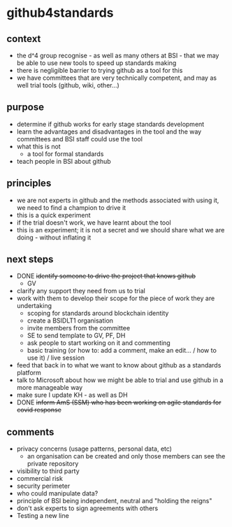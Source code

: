 # github4standards
## context
- the d^4 group recognise - as well as many others at BSI - that we may be able to use new tools to speed up standards making
- there is negligible barrier to trying github as a tool for this
- we have committees that are very technically competent, and may as well trial tools (github, wiki, other...)

## purpose
- determine if github works for early stage standards development
- learn the advantages and disadvantages in the tool and the way committees and BSI staff could use the tool
- what this is not
  - a tool for formal standards
- teach people in BSI about github

## principles
- we are not experts in github and the methods associated with using it, we need to find a champion to drive it
- this is a quick experiment
- if the trial doesn't work, we have learnt about the tool
- this is an experiment; it is not a secret and we should share what we are doing - without inflating it

## next steps
- DONE ~~identify someone to drive the project that knows github~~
  - GV
- clarify any support they need from us to trial
- work with them to develop their scope for the piece of work they are undertaking
  - scoping for standards around blockchain identity
   - create a BSIDLT1 organisation
   - invite members from the committee
   - SE to send template to GV, PF, DH
   - ask people to start working on it and commenting
   - basic training (or how to: add a comment, make an edit... / how to use it) / live session
- feed that back in to what we want to know about github as a standards platform
- talk to Microsoft about how we might be able to trial and use github in a more manageable way
- make sure I update KH - as well as DH
- DONE ~~inform AmS (SSM) who has been working on agile standards for covid response~~


## comments
- privacy concerns (usage patterns, personal data, etc)
  - an organisation can be created and only those members can see the private repository
- visibility to third party
- commercial risk
- security perimeter
- who could manipulate data?
- principle of BSI being independent, neutral and "holding the reigns"
- don't ask experts to sign agreements with others
- Testing a new line
